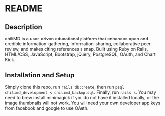 # README

## Description
chiliMD is a user-driven educational platform that enhances open and credible information-gathering, information-sharing, collaborative peer-review, and makes citing references a snap.  Built using Ruby on Rails, HTML/CSS, JavaScript, Bootstrap, jQuery, PostgreSQL, OAuth, and Chart Kick.

## Installation and Setup
Simply clone this repo, run `rails db:create`, then run `psql chilimd_development < chilimd_backup.sql`. Finally, run `rails s`.
You may need to brew install minimagick if you do not have it installed locally, or the image thumbnails will not work.
You will need your own developer app keys from facebook and google to use OAuth.
